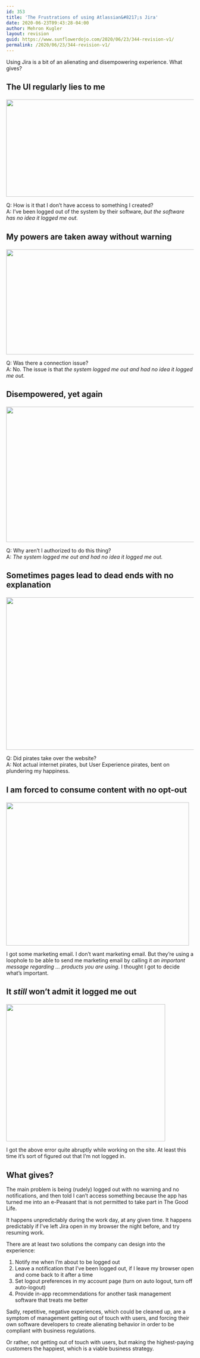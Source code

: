 ```yaml
---
id: 353
title: 'The Frustrations of using Atlassian&#8217;s Jira'
date: 2020-06-23T09:43:28-04:00
author: Mehron Kugler
layout: revision
guid: https://www.sunflowerdojo.com/2020/06/23/344-revision-v1/
permalink: /2020/06/23/344-revision-v1/
---
```

Using Jira is a bit of an alienating and disempowering experience. What gives?

## The UI regularly lies to me<figure class="wp-block-image size-large">

<img loading="lazy" width="778" height="261" src="https://www.sunflowerdojo.com/wp-content/uploads/2020/06/atlassian-amnesia.png" alt="" class="wp-image-345" srcset="https://www.sunflowerdojo.com/wp-content/uploads/2020/06/atlassian-amnesia.png 778w, https://www.sunflowerdojo.com/wp-content/uploads/2020/06/atlassian-amnesia-300x101.png 300w, https://www.sunflowerdojo.com/wp-content/uploads/2020/06/atlassian-amnesia-768x258.png 768w" sizes="(max-width: 778px) 100vw, 778px" /> </figure> 

Q: How is it that I don&#8217;t have access to something I created?  
A: I&#8217;ve been logged out of the system by their software, _but the software has no idea it logged me out._

## My powers are taken away without warning<figure class="wp-block-image size-large">

<img loading="lazy" width="595" height="282" src="https://www.sunflowerdojo.com/wp-content/uploads/2020/06/atlassian-dumb-logout-message-1.png" alt="" class="wp-image-346" srcset="https://www.sunflowerdojo.com/wp-content/uploads/2020/06/atlassian-dumb-logout-message-1.png 595w, https://www.sunflowerdojo.com/wp-content/uploads/2020/06/atlassian-dumb-logout-message-1-300x142.png 300w" sizes="(max-width: 595px) 100vw, 595px" /> </figure> 

Q: Was there a connection issue?  
A: No. The issue is that _the system logged me out and had no idea it logged me out._

## Disempowered, yet again<figure class="wp-block-image size-large">

<img loading="lazy" width="963" height="363" src="https://www.sunflowerdojo.com/wp-content/uploads/2020/06/atlassian-DOES-understand-that-im-logged-out.png" alt="" class="wp-image-347" srcset="https://www.sunflowerdojo.com/wp-content/uploads/2020/06/atlassian-DOES-understand-that-im-logged-out.png 963w, https://www.sunflowerdojo.com/wp-content/uploads/2020/06/atlassian-DOES-understand-that-im-logged-out-300x113.png 300w, https://www.sunflowerdojo.com/wp-content/uploads/2020/06/atlassian-DOES-understand-that-im-logged-out-768x289.png 768w" sizes="(max-width: 963px) 100vw, 963px" /> </figure> 

Q: Why aren&#8217;t I authorized to do this thing?  
A: _The system logged me out and had no idea it logged me out._

## Sometimes pages lead to dead ends with no explanation<figure class="wp-block-image size-large">

<img loading="lazy" width="878" height="409" src="https://www.sunflowerdojo.com/wp-content/uploads/2020/06/atlassian-broken-page-with-no-knowledge-of-what-happened.png" alt="" class="wp-image-348" srcset="https://www.sunflowerdojo.com/wp-content/uploads/2020/06/atlassian-broken-page-with-no-knowledge-of-what-happened.png 878w, https://www.sunflowerdojo.com/wp-content/uploads/2020/06/atlassian-broken-page-with-no-knowledge-of-what-happened-300x140.png 300w, https://www.sunflowerdojo.com/wp-content/uploads/2020/06/atlassian-broken-page-with-no-knowledge-of-what-happened-768x358.png 768w" sizes="(max-width: 878px) 100vw, 878px" /> </figure> 

Q: Did pirates take over the website?  
A: Not actual internet pirates, but User Experience pirates, bent on plundering my happiness.

## I am forced to consume content with no opt-out<figure class="wp-block-image size-large">

<img loading="lazy" width="491" height="384" src="https://www.sunflowerdojo.com/wp-content/uploads/2020/06/atlassian-not-allowed-to-unsubscribe.png" alt="" class="wp-image-349" srcset="https://www.sunflowerdojo.com/wp-content/uploads/2020/06/atlassian-not-allowed-to-unsubscribe.png 491w, https://www.sunflowerdojo.com/wp-content/uploads/2020/06/atlassian-not-allowed-to-unsubscribe-300x235.png 300w" sizes="(max-width: 491px) 100vw, 491px" /> <figcaption>I got some marketing email. I don&#8217;t want marketing email. But they&#8217;re using a loophole to be able to send me marketing email by calling it _an important message regarding &#8230; products you are using_. I thought I got to decide what&#8217;s important.</figcaption></figure> 

## It _still_ won&#8217;t admit it logged me out<figure class="wp-block-image size-large">

<img loading="lazy" width="427" height="368" src="https://www.sunflowerdojo.com/wp-content/uploads/2020/06/atlassian-figured-out-that-im-logged-out-but-logged-me-out-hwile-i-was-working.png" alt="" class="wp-image-351" srcset="https://www.sunflowerdojo.com/wp-content/uploads/2020/06/atlassian-figured-out-that-im-logged-out-but-logged-me-out-hwile-i-was-working.png 427w, https://www.sunflowerdojo.com/wp-content/uploads/2020/06/atlassian-figured-out-that-im-logged-out-but-logged-me-out-hwile-i-was-working-300x259.png 300w" sizes="(max-width: 427px) 100vw, 427px" /> </figure> 

I got the above error quite abruptly while working on the site. At least this time it&#8217;s sort of figured out that I&#8217;m not logged in.

## What gives?

The main problem is being (rudely) logged out with no warning and no notifications, and then told I can&#8217;t access something because the app has turned me into an e-Peasant that is not permitted to take part in The Good Life.

It happens unpredictably during the work day, at any given time. It happens predictably if I&#8217;ve left Jira open in my browser the night before, and try resuming work.

There are at least two solutions the company can design into the experience:

  1. Notify me when I&#8217;m about to be logged out
  2. Leave a notification that I&#8217;ve been logged out, if I leave my browser open and come back to it after a time
  3. Set logout preferences in my account page (turn on auto logout, turn off auto-logout)
  4. Provide in-app recommendations for another task management software that treats me better

Sadly, repetitive, negative experiences, which could be cleaned up, are a symptom of management getting out of touch with users, and forcing their own software developers to create alienating behavior in order to be compliant with business regulations.

Or rather, not getting out of touch with users, but making the highest-paying customers the happiest, which is a viable business strategy.